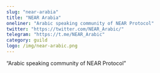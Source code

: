 ```yaml
---
slug: "near-arabia"
title: "NEAR Arabia"
oneliner: "Arabic speaking community of NEAR Protocol"
twitter: "https://twitter.com/NEAR_Arabic/"
telegram: "https://t.me/NEAR_Arabic"
category: guild
logo: /img/near-arabic.png
---
```


“Arabic speaking community of NEAR Protocol”

